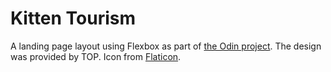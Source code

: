 # Kitten Tourism

A landing page layout using Flexbox as part of [the Odin project](https://www.theodinproject.com/lessons/foundations-landing-page). The design was provided by TOP. 
Icon from [Flaticon](https://www.flaticon.com/free-icon/egyptian-cat_107979).